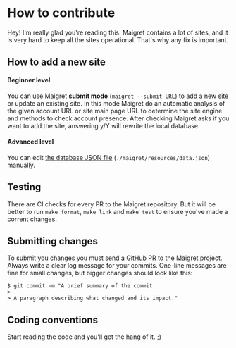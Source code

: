 # How to contribute

Hey! I'm really glad you're reading this. Maigret contains a lot of sites, and it is very hard to keep all the sites operational. That's why any fix is important. 

## How to add a new site

#### Beginner level

You can use Maigret **submit mode** (`maigret --submit URL`) to add a new site or update an existing site. In this mode Maigret do an automatic analysis of the given account URL or site main page URL to determine the site engine and methods to check account presence. After checking Maigret asks if you want to add the site, answering y/Y will rewrite the local database.

#### Advanced level

You can edit [the database JSON file](https://github.com/soxoj/maigret/blob/main/maigret/resources/data.json) (`./maigret/resources/data.json`) manually.

## Testing

There are CI checks for every PR to the Maigret repository. But it will be better to run `make format`, `make link` and `make test` to ensure you've made a corrent changes. 

## Submitting changes

To submit you changes you must [send a GitHub PR](https://github.com/soxoj/maigret/pulls) to the Maigret project.
Always write a clear log message for your commits. One-line messages are fine for small changes, but bigger changes should look like this:

    $ git commit -m "A brief summary of the commit
    > 
    > A paragraph describing what changed and its impact."

## Coding conventions

Start reading the code and you'll get the hang of it. ;)
